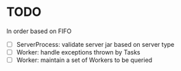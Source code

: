 # TODO
In order based on FIFO

- [ ] ServerProcess: validate server jar based on server type
- [ ] Worker:        handle exceptions thrown by Tasks
- [ ] Worker:        maintain a set of Workers to be queried